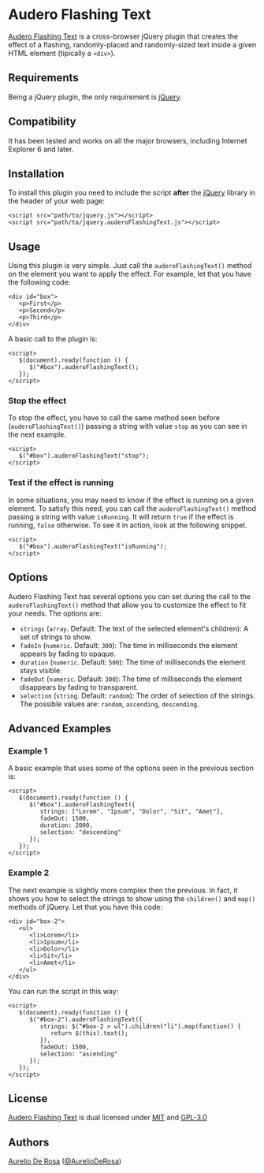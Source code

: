 # Audero Flashing Text #
[Audero Flashing Text](https://github.com/AurelioDeRosa/Audero-Flashing-Text) is a cross-browser jQuery plugin that creates the effect of a flashing, randomly-placed and randomly-sized text inside a given HTML element (tipically a `<div>`).

## Requirements ##
Being a jQuery plugin, the only requirement is [jQuery](http://www.jquery.com).

## Compatibility ##
It has been tested and works on all the major browsers, including Internet Explorer 6 and later.

## Installation ##
To install this plugin you need to include the script **after** the [jQuery](http://www.jquery.com) library in the header of your web page:

    <script src="path/to/jquery.js"></script>
    <script src="path/to/jquery.auderoFlashingText.js"></script>

## Usage ##
Using this plugin is very simple. Just call the `auderoFlashingText()` method on the element you want to apply the effect.
For example, let that you have the following code:

    <div id="box">
       <p>First</p>
       <p>Second</p>
       <p>Third</p>
    </div>

A basic call to the plugin is:

    <script>
       $(document).ready(function () {
          $("#box").auderoFlashingText();
       });
    </script>

### Stop the effect ###
To stop the effect, you have to call the same method seen before (`auderoFlashingText()`) passing a string with value `stop` as you can see in the next example.

    <script>
       $("#box").auderoFlashingText("stop");
    </script>

### Test if the effect is running ###
In some situations, you may need to know if the effect is running on a given element. To satisfy this need, you can call the `auderoFlashingText()` method passing a string with value `isRunning`. It will return `true` if the effect is running, `false` otherwise. To see it in action, look at the following snippet.

    <script>
       $("#box").auderoFlashingText("isRunning");
    </script>

## Options ##
Audero Flashing Text has several options you can set during the call to the `auderoFlashingText()` method that allow you to customize the effect to fit your needs. The options are:

* `strings` (`array`. Default: The text of the selected element's children): A set of strings to show.
* `fadeIn` (`numeric`. Default: `300`): The time in milliseconds the element appears by fading to opaque.
* `duration` (`numeric`. Default: `500`): The time of milliseconds the element stays visible.
* `fadeOut` (`numeric`. Default: `300`): The time of milliseconds the element disappears by fading to transparent.
* `selection` (`string`. Default: `random`): The order of selection of the strings. The possible values are: `random`, `ascending`, `descending`.

## Advanced Examples ##
### Example 1 ###
A basic example that uses some of the options seen in the previous section is:

    <script>
       $(document).ready(function () {
          $("#box").auderoFlashingText({
             strings: ["Lorem", "Ipsum", "Dolor", "Sit", "Amet"],
             fadeOut: 1500,
             duration: 2000,
             selection: "descending"
          });
       });
    </script>

### Example 2 ###
The next example is slightly more complex then the previous. In fact, it shows you how to select the strings to show using the `children()` and `map()` methods of jQuery.
Let that you have this code:

    <div id="box-2">
       <ul>
          <li>Lorem</li>
          <li>Ipsum</li>
          <li>Dolor</li>
          <li>Sit</li>
          <li>Amet</li>
       </ul>
    </div>

You can run the script in this way:

    <script>
       $(document).ready(function () {
          $("#box-2").auderoFlashingText({
             strings: $("#box-2 > ul").children("li").map(function() {
                return $(this).text();
             }),
             fadeOut: 1500,
             selection: "ascending"
          });
       });
    </script>

## License ##
[Audero Flashing Text](https://github.com/AurelioDeRosa/Audero-Flashing-Text) is dual licensed under [MIT](http://www.opensource.org/licenses/MIT) and [GPL-3.0](http://opensource.org/licenses/GPL-3.0)

## Authors ##
[Aurelio De Rosa](http://www.audero.it) ([@AurelioDeRosa](https://twitter.com/AurelioDeRosa))